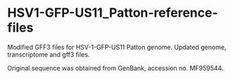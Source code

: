 # HSV1-GFP-US11_Patton-reference-files
Modified GFF3 files for HSV-1-GFP-US11 Patton genome. Updated genome, transcriptome and gff3 files.

Original sequence was obtained from GenBank, accession no. MF959544. 

